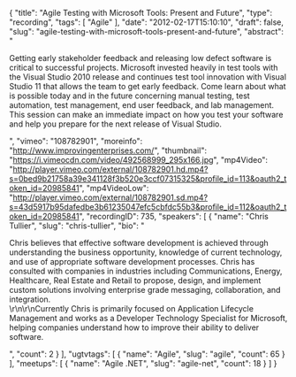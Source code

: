 {
  "title": "Agile Testing with Microsoft Tools: Present and Future",
  "type": "recording",
  "tags": [
    "Agile"
  ],
  "date": "2012-02-17T15:10:10",
  "draft": false,
  "slug": "agile-testing-with-microsoft-tools-present-and-future",
  "abstract": "<p>Getting early stakeholder feedback and releasing low defect software is critical to successful projects. Microsoft invested heavily in test tools with the Visual Studio 2010 release and continues test tool innovation with Visual Studio 11 that allows the team to get early feedback. Come learn about what is possible today and in the future concerning manual testing, test automation, test management, end user feedback, and lab management. This session can make an immediate impact on how you test your software and help you prepare for the next release of Visual Studio.</p>",
  "vimeo": "108782901",
  "moreinfo": "http://www.improvingenterprises.com/",
  "thumbnail": "https://i.vimeocdn.com/video/492568999_295x166.jpg",
  "mp4Video": "http://player.vimeo.com/external/108782901.hd.mp4?s=0bed9b21758a39e341128f3b520e3ccf07315325&profile_id=113&oauth2_token_id=20985841",
  "mp4VideoLow": "http://player.vimeo.com/external/108782901.sd.mp4?s=43d5917b95dafedbe3b61235047efc5cbfdc55b3&profile_id=112&oauth2_token_id=20985841",
  "recordingID": 735,
  "speakers": [
    {
      "name": "Chris Tullier",
      "slug": "chris-tullier",
      "bio": "<p>Chris believes that effective software development is achieved through understanding the business opportunity, knowledge of current technology, and use of appropriate software development processes. Chris has consulted with companies in industries including Communications, Energy, Healthcare, Real Estate and Retail to propose, design, and implement custom solutions involving enterprise grade messaging, collaboration, and integration.<br />\r\n\r\nCurrently Chris is primarily focused on Application Lifecycle Management and works as a Developer Technology Specialist for Microsoft, helping companies understand how to improve their ability to deliver software.</p>",
      "count": 2
    }
  ],
  "ugtvtags": [
    {
      "name": "Agile",
      "slug": "agile",
      "count": 65
    }
  ],
  "meetups": [
    {
      "name": "Agile .NET",
      "slug": "agile-net",
      "count": 18
    }
  ]
}
